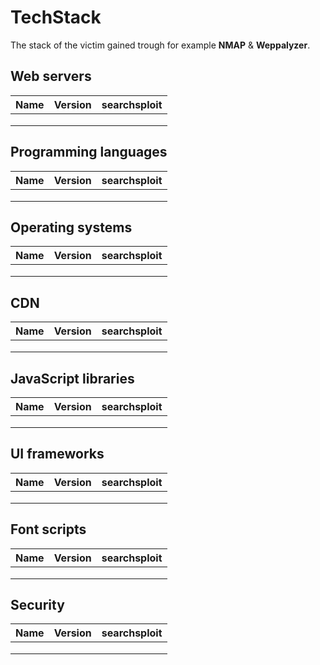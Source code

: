 # TechStack

The stack of the victim gained trough for example **NMAP** & **Weppalyzer**.

## Web servers

| Name | Version | searchsploit |
|------|---------|--------------|
|      |         |              |
|      |         |              |
|      |         |              |

## Programming languages

| Name | Version | searchsploit |
|------|---------|--------------|
|      |         |              |
|      |         |              |
|      |         |              |

## Operating systems

| Name | Version | searchsploit |
|------|---------|--------------|
|      |         |              |
|      |         |              |
|      |         |              |

## CDN

| Name | Version | searchsploit |
|------|---------|--------------|
|      |         |              |
|      |         |              |
|      |         |              |

## JavaScript libraries

| Name | Version | searchsploit |
|------|---------|--------------|
|      |         |              |
|      |         |              |
|      |         |              |

## UI frameworks

| Name | Version | searchsploit |
|------|---------|--------------|
|      |         |              |
|      |         |              |
|      |         |              |

## Font scripts

| Name | Version | searchsploit |
|------|---------|--------------|
|      |         |              |
|      |         |              |
|      |         |              |

## Security

| Name | Version | searchsploit |
|------|---------|--------------|
|      |         |              |
|      |         |              |
|      |         |              |
